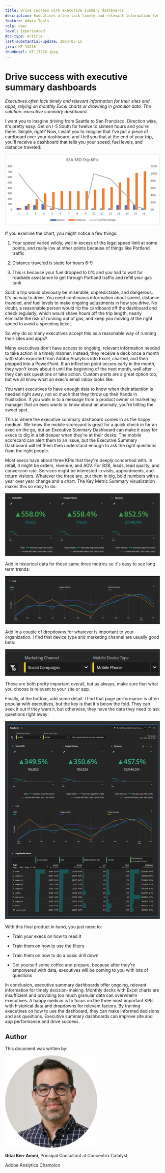```yaml
---
title: Drive success with executive summary dashboards
description: Executives often lack timely and relevant information for their sites and apps, relying on monthly Excel charts or drowning in granular data. The solution - executive summary dashboard.
feature: Admin Tools
role: User
level: Experienced
doc-type: Article
last-substantial-update: 2023-05-15
jira: KT-13216
thumbnail: KT-13216.jpeg
---
```

# Drive success with executive summary dashboards

_Executives often lack timely and relevant information for their sites and apps, relying on monthly Excel charts or drowning in granular data. The solution: executive summary dashboard._

I want you to imagine driving from Seattle to San Francisco. Direction wise, it's pretty easy. Get on I-5 South for twelve to sixteen hours and you're there. Simple, right? Now, I want you to imagine that I've put a piece of cardboard over your dashboard, and I tell you that at the end
of your trip, you'll receive a dashboard that tells you your speed, fuel levels, and distance traveled:

![Bar Graph.png](assets/bar-graph.png)

If you examine the chart, you might notice a few things:

1.  Your speed varied wildly, well in excess of the legal speed limit at some points, and really low at other points because of things like Portland traffic

1.  Distance traveled is static for hours 6-9

1.  This is because your fuel dropped to 0% and you had to wait for roadside assistance to get through Portland traffic and refill your gas tank

Such a trip would obviously be miserable, unpredictable, and dangerous. It's no way to drive. You need continuous information about speed, distance traveled, and fuel levels to make ongoing adjustments in how you drive. No doubt, a reasonable person would rip the cardboard off the dashboard and check regularly, which would shave hours off the trip length, nearly eliminate the risk of running out of gas, and keep you moving at the right speed to avoid a speeding ticket.

So why do so many executives accept this as a reasonable way of running their sites and apps?

Many executives don't have access to ongoing, relevant information needed to take action in a timely manner. Instead, they receive a deck once a month with stats exported from Adobe Analytics into Excel, charted, and then plopped into a PowerPoint. If an inflection point occurs early in the month, they won't know about it until the beginning of the next month, well after they can ask questions or take action. Custom alerts are a great option too, but we all know what an exec's email inbox looks like.

You want executives to have enough data to know when their attention is needed right away, not so much that they throw up their hands in frustration. If you walk in to a message from a product owner or marketing manager that an exec wants to know about an anomaly, you're hitting the sweet spot.

This is where the executive summary dashboard comes in as the happy medium. We know the mobile scorecard is great for a quick check in for an exec on the go, but an Executive Summary Dashboard can make it easy for execs to dig in a bit deeper when they're at their desks. The mobile scorecard can alert them to an issue, but the Executive Summary Dashboard will let them then understand enough to ask the right questions from the right people.

Most execs have about three KPIs that they're deeply concerned with. In retail, it might be orders, revenue, and AOV. For B2B, leads, lead quality, and conversion rate. Services might be interested in visits, appointments, and return visitors. Whatever the three are, put them in big, bold numbers with a year over year change and a chart. The Key Metric Summary visualization makes this so easy to do:

![Zoom in Panel](assets/zoom-in-panel.png)

Add in historical data for these same three metrics so it's easy to see long term trends:

![line Graph.png](assets/line-graph.png)

Add in a couple of dropdowns for whatever is important to your organization. I find that device type and marketing channel are usually good bets:

![Social Campaigns.png](assets/social-campaigns.png)

These are both pretty important overall, but as always, make sure that what you choose is relevant to your site or app.

Finally, at the bottom, add some detail. I find that page performance is often popular with executives, but the key is that it's below the fold. They can seek it out if they want it, but otherwise, they have the data they need to ask questions right away:

![Large Dashboard.png](assets/large-dashboard.png)

With this final product in hand, you just need to:

-   Train your execs on how to read it

-   Train them on how to use the filters

-   Train them on how to do a basic drill down

-   Get yourself some coffee and prepare, because after they're empowered with data, executives will be coming to you with lots of questions

In conclusion, executive summary dashboards offer ongoing, relevant information for timely decision-making. Monthly decks with Excel charts are insufficient and providing too much granular data can overwhelm executives. A happy medium is to focus on the three most important KPIs with historical data and dropdowns for relevant factors. By training
executives on how to use the dashboard, they can make informed decisions and ask questions. Executive summary dashboards can improve site and app performance and drive success.

## Author

This document was written by:

![Gitai Ben-Ammi](assets/gitai-ben-ammi.png)

**Gitai Ben-Ammi**, Principal Consultant at Concentrix Catalyst

Adobe Analytics Champion
